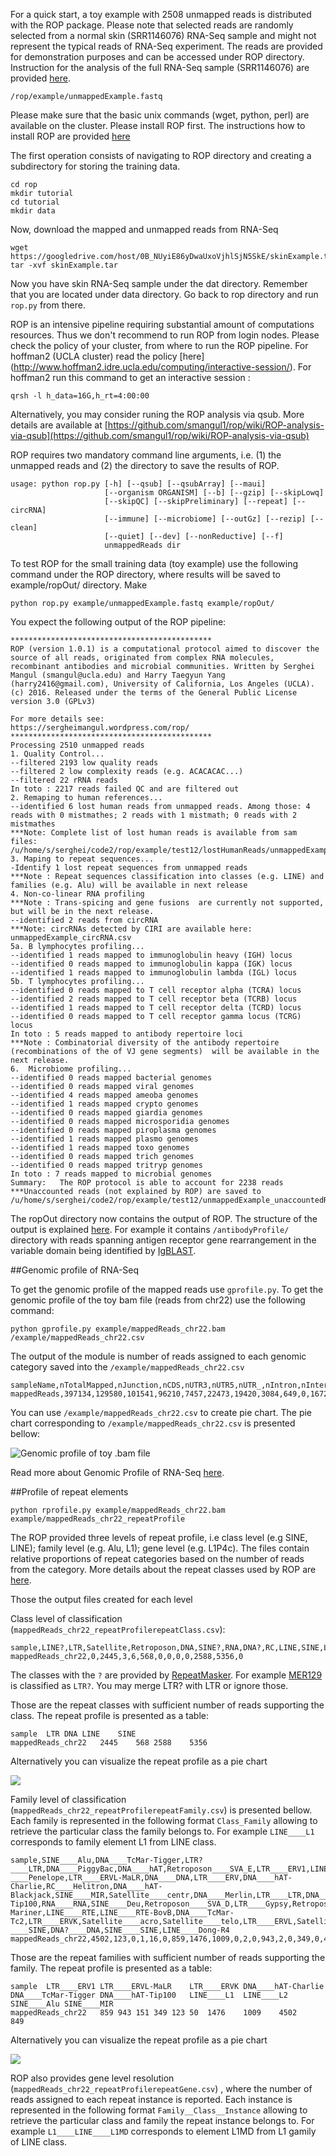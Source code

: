 
For a quick start, a toy example with 2508 unmapped reads is distributed with the ROP package. Please note that selected reads are randomly selected from a normal skin (SRR1146076) RNA-Seq sample and might not represent the typical reads of RNA-Seq experiment. The reads are provided for demonstration purposes and can be accessed under ROP directory. Instruction for the analysis of the full RNA-Seq sample (SRR1146076) are provided [here](https://github.com/smangul1/rop/wiki/ROP-analysis:--one-RNA-Seq-sampe).

```
/rop/example/unmappedExample.fastq
```




Please make sure that the basic unix commands (wget, python, perl) are available on the cluster.  Please install ROP first. The instructions how to install ROP are provided [here](https://github.com/smangul1/rop/wiki/How-to-install-ROP%3F) 

The first operation consists of navigating to ROP directory and creating a subdirectory for storing the training data. 

```
cd rop
mkdir tutorial
cd tutorial
mkdir data
```

Now, download the mapped and unmapped reads from RNA-Seq

```
wget https://googledrive.com/host/0B_NUyiE86yDwaUxoVjhlSjN5SkE/skinExample.tar
tar -xvf skinExample.tar 
```

Now you have skin RNA-Seq sample under the dat directory. Remember that you are located under data directory. Go back to rop directory and run `rop.py` from there. 

ROP is an intensive pipeline requiring substantial amount of computations resources. Thus we don't recommend to run ROP from login nodes. Please check the policy of your cluster, from where to run the ROP pipeline. For hoffman2 (UCLA cluster) read the policy [here] (http://www.hoffman2.idre.ucla.edu/computing/interactive-session/). 
For hoffman2 run this command to get an interactive session : 

```
qrsh -l h_data=16G,h_rt=4:00:00
```


Alternatively, you may consider runing the ROP analysis via qsub. More details are available at [https://github.com/smangul1/rop/wiki/ROP-analysis-via-qsub](https://github.com/smangul1/rop/wiki/ROP-analysis-via-qsub)

ROP requires two mandatory command line arguments, i.e. (1) the unmapped reads and (2) the directory to save the results of ROP.

```
usage: python rop.py [-h] [--qsub] [--qsubArray] [--maui]
                     [--organism ORGANISM] [--b] [--gzip] [--skipLowq]
                     [--skipQC] [--skipPreliminary] [--repeat] [--circRNA]
                     [--immune] [--microbiome] [--outGz] [--rezip] [--clean]
                     [--quiet] [--dev] [--nonReductive] [--f]
                     unmappedReads dir
```

To test ROP for the small training data (toy example) use the following command under the ROP directory, where results will be saved to example/ropOut/ directory. Make

```
python rop.py example/unmappedExample.fastq example/ropOut/
```

You expect the following output of the ROP pipeline:

```
*********************************************
ROP (version 1.0.1) is a computational protocol aimed to discover the source of all reads, originated from complex RNA molecules, recombinant antibodies and microbial communities. Written by Serghei Mangul (smangul@ucla.edu) and Harry Taegyun Yang (harry2416@gmail.com), University of California, Los Angeles (UCLA). (c) 2016. Released under the terms of the General Public License version 3.0 (GPLv3)

For more details see:
https://sergheimangul.wordpress.com/rop/
*********************************************
Processing 2510 unmapped reads
1. Quality Control...
--filtered 2193 low quality reads
--filtered 2 low complexity reads (e.g. ACACACAC...)
--filtered 22 rRNA reads
In toto : 2217 reads failed QC and are filtered out
2. Remaping to human references...
--identified 6 lost human reads from unmapped reads. Among those: 4 reads with 0 mistmathes; 2 reads with 1 mistmath; 0 reads with 2 mistmathes
***Note: Complete list of lost human reads is available from sam files: /u/home/s/serghei/code2/rop/example/test12/lostHumanReads/unmappedExample_genome.sam,/u/home/s/serghei/code2/rop/example/test12/lostHumanReads/unmappedExample_transcriptome.sam
3. Maping to repeat sequences...
-Identify 1 lost repeat sequences from unmapped reads
***Note : Repeat sequences classification into classes (e.g. LINE) and families (e.g. Alu) will be available in next release
4. Non-co-linear RNA profiling
***Note : Trans-spicing and gene fusions  are currently not supported, but will be in the next release.
--identified 2 reads from circRNA
***Note: circRNAs detected by CIRI are available here: unmappedExample_circRNA.csv
5a. B lymphocytes profiling...
--identified 1 reads mapped to immunoglobulin heavy (IGH) locus
--identified 0 reads mapped to immunoglobulin kappa (IGK) locus 
--identified 1 reads mapped to immunoglobulin lambda (IGL) locus
5b. T lymphocytes profiling...
--identified 0 reads mapped to T cell receptor alpha (TCRA) locus
--identified 2 reads mapped to T cell receptor beta (TCRB) locus
--identified 1 reads mapped to T cell receptor delta (TCRD) locus
--identified 0 reads mapped to T cell receptor gamma locus (TCRG) locus
In toto : 5 reads mapped to antibody repertoire loci
***Note : Combinatorial diversity of the antibody repertoire (recombinations of the of VJ gene segments)  will be available in the next release.
6.  Microbiome profiling...
--identified 0 reads mapped bacterial genomes
--identified 0 reads mapped viral genomes
--identified 4 reads mapped ameoba genomes
--identified 1 reads mapped crypto genomes
--identified 0 reads mapped giardia genomes
--identified 0 reads mapped microsporidia genomes
--identified 0 reads mapped piroplasma genomes
--identified 1 reads mapped plasmo genomes
--identified 1 reads mapped toxo genomes
--identified 0 reads mapped trich genomes
--identified 0 reads mapped tritryp genomes
In toto : 7 reads mapped to microbial genomes
Summary:   The ROP protocol is able to account for 2238 reads
***Unaccounted reads (not explained by ROP) are saved to /u/home/s/serghei/code2/rop/example/test12/unmappedExample_unaccountedReads.fasta
```

The ropOut directory now contains the output of ROP. The structure of the output is explained [here](https://github.com/smangul1/rop/wiki/ROP-output-details). For example it contains `/antibodyProfile/` directory with reads spanning antigen receptor gene rearrangement in the variable domain being identified by [IgBLAST](http://mirrors.vbi.vt.edu/mirrors/ftp.ncbi.nih.gov/blast/executables/igblast/release/1.4.0/). 

##Genomic profile of RNA-Seq

To get the genomic profile of the mapped reads use `gprofile.py`. To get the genomic profile of the toy bam file (reads from chr22) use the following command:

```
python gprofile.py example/mappedReads_chr22.bam /example/mappedReads_chr22.csv
```

The output of the module is number of reads assigned to each genomic category saved into the `/example/mappedReads_chr22.csv`

```
sampleName,nTotalMapped,nJunction,nCDS,nUTR3,nUTR5,nUTR_,nIntron,nIntergenic,nDeep,nMT,nMultiMapped
mappedReads,397134,129580,101541,96210,7457,22473,19420,3084,649,0,16720
```

You can use `/example/mappedReads_chr22.csv` to create pie chart. The  pie chart corresponding to `/example/mappedReads_chr22.csv` is presented bellow:

![Genomic profile of toy .bam file](https://sergheimangul.files.wordpress.com/2016/05/gprofile.png?w=1280)

Read more about Genomic Profile of RNA-Seq [here](https://github.com/smangul1/rop/wiki/ROP-output-details).


##Profile of repeat elements
```
python rprofile.py example/mappedReads_chr22.bam example/mappedReads_chr22_repeatProfile
```

The ROP provided three levels of repeat profile, i.e class level (e.g SINE, LINE); family level (e.g. Alu, L1); gene level (e.g. L1P4c).  The files contain relative proportions of repeat categories based on the number of reads from the category. More details about the repeat classes used by ROP are [here](https://github.com/smangul1/rop/wiki/What-is-ROP%3F).

Those the output files created for each level



Class level of classification (`mappedReads_chr22_repeatProfilerepeatClass.csv`): 


```
sample,LINE?,LTR,Satellite,Retroposon,DNA,SINE?,RNA,DNA?,RC,LINE,SINE,LTR?
mappedReads_chr22,0,2445,3,6,568,0,0,0,0,2588,5356,0
```

The classes with the `?` are provided by [RepeatMasker](http://www.repeatmasker.org/). For example [MER129](http://www.repeatmasker.org/cgi-bin/ViewRepeat?id=MER129) is classified as `LTR?`. You may merge LTR? with LTR or ignore those.

Those are the repeat classes with sufficient number of reads supporting the class. The repeat profile is presented as a table:
```
sample	LTR	DNA	LINE	SINE
mappedReads_chr22	2445	568	2588	5356
```

Alternatively you can visualize the repeat profile as a pie chart  

![](https://sergheimangul.files.wordpress.com/2016/05/rprofile_class2.png)

Family level of classification (`mappedReads_chr22_repeatProfilerepeatFamily.csv`) is presented bellow. Each family is represented in the following format `Class_Family` allowing to retrieve the particular class the family belongs to. For example `LINE____L1` corresponds to family element L1 from LINE class. 


```
sample,SINE____Alu,DNA____TcMar-Tigger,LTR?____LTR,DNA____PiggyBac,DNA____hAT,Retroposon____SVA_E,LTR____ERV1,LINE____L1,LINE____L2,DNA____MuDR,DNA____TcMar,LINE?____Penelope,LTR____ERVL-MaLR,DNA____DNA,LTR____ERV,DNA____hAT-Charlie,RC____Helitron,DNA____hAT-Blackjack,SINE____MIR,Satellite____centr,DNA____Merlin,LTR____LTR,DNA____hAT-Tip100,RNA____RNA,SINE____Deu,Retroposon____SVA_D,LTR____Gypsy,Retroposon____SVA_F,Retroposon____SVA_A,LINE____CR1,Retroposon____SVA_C,Retroposon____SVA_B,DNA____TcMar-Mariner,LINE____RTE,LINE____RTE-BovB,DNA____TcMar-Tc2,LTR____ERVK,Satellite____acro,Satellite____telo,LTR____ERVL,Satellite____Satellite,SINE?____SINE,DNA?____DNA,SINE____SINE,LINE____Dong-R4
mappedReads_chr22,4502,123,0,1,16,0,859,1476,1009,0,2,0,943,2,0,349,0,4,849,2,0,0,50,0,1,2,3,0,3,93,0,1,21,10,0,0,151,0,0,489,1,0,0,4,0
```

Those are the repeat families with sufficient number of reads supporting the family. The repeat profile is presented as a table:

```
sample	LTR____ERV1	LTR____ERVL-MaLR	LTR____ERVK	DNA____hAT-Charlie	DNA____TcMar-Tigger	DNA____hAT-Tip100	LINE____L1	LINE____L2	SINE____Alu	SINE____MIR
mappedReads_chr22	859	943	151	349	123	50	1476	1009	4502	849
```


Alternatively you can visualize the repeat profile as a pie chart  

![](https://sergheimangul.files.wordpress.com/2016/05/rprofile_family.png)


ROP also provides gene level resolution (`mappedReads_chr22_repeatProfilerepeatGene.csv`) , where the number of reads assigned to each repeat instance is reported. Each instance is represented in the following format `Family__Class__Instance` allowing to retrieve the particular class and family the repeat instance belongs to. For example `L1____LINE____L1MD` corresponds to element L1MD from L1 gamily of LINE class. 


